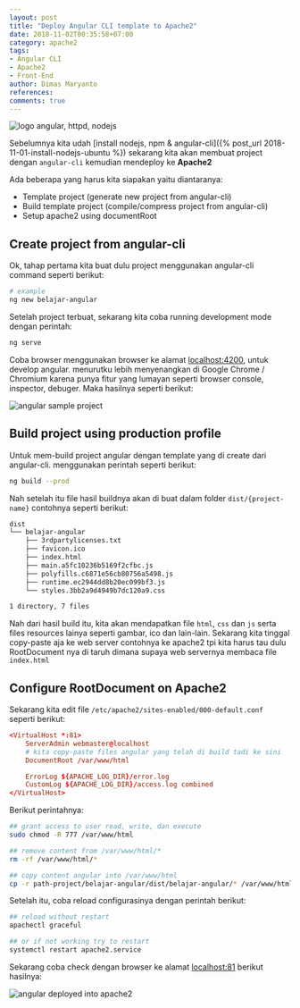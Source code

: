 ```yaml
---
layout: post
title: "Deploy Angular CLI template to Apache2"
date: 2018-11-02T00:35:58+07:00
category: apache2
tags: 
- Angular CLI
- Apache2
- Front-End
author: Dimas Maryanto
references:
comments: true
---
```


![logo angular, httpd, nodejs]({{site.baseurl}}/assets/img/posts/deploy-angular-apache2/logo.png)

Sebelumnya kita udah [install nodejs, npm & angular-cli]({% post_url 2018-11-01-install-nodejs-ubuntu %}) sekarang kita akan membuat project dengan `angular-cli` kemudian mendeploy ke **Apache2**

Ada beberapa yang harus kita siapakan yaitu diantaranya:

- Template project (generate new project from angular-cli)
- Build template project (compile/compress project from angular-cli)
- Setup apache2 using documentRoot 

<!--more-->

## Create project from angular-cli

Ok, tahap pertama kita buat dulu project menggunakan angular-cli command seperti berikut:

```bash
# example
ng new belajar-angular
```

Setelah project terbuat, sekarang kita coba running development mode dengan perintah:

```bash
ng serve
```

Coba browser menggunakan browser ke alamat [localhost:4200](http://localhost:4200), untuk develop angular. menurutku lebih menyenangkan di Google Chrome / Chromium karena punya fitur yang lumayan seperti browser console, inspector, debuger. Maka hasilnya seperti berikut:

![angular sample project]({{site.baseurl}}/assets/img/posts/deploy-angular-apache2/angular-starter-project.png)

## Build project using production profile

Untuk mem-build project angular dengan template yang di create dari angular-cli. menggunakan perintah seperti berikut:

```bash
ng build --prod
```

Nah setelah itu file hasil buildnya akan di buat dalam folder `dist/{project-name}` contohnya seperti berikut:

```bash
dist
└── belajar-angular
    ├── 3rdpartylicenses.txt
    ├── favicon.ico
    ├── index.html
    ├── main.a5fc10236b5169f2cfbc.js
    ├── polyfills.c6871e56cb80756a5498.js
    ├── runtime.ec2944dd8b20ec099bf3.js
    └── styles.3bb2a9d4949b7dc120a9.css

1 directory, 7 files
```

Nah dari hasil build itu, kita akan mendapatkan file `html`, `css` dan `js` serta files resources lainya seperti gambar, ico dan lain-lain. Sekarang kita tinggal copy-paste aja ke web server contohnya ke apache2 tpi kita harus tau dulu RootDocument nya di taruh dimana supaya web servernya membaca file `index.html`

## Configure RootDocument on Apache2

Sekarang kita edit file `/etc/apache2/sites-enabled/000-default.conf` seperti berikut:

```conf
<VirtualHost *:81>
	ServerAdmin webmaster@localhost
    # kita copy-paste files angular yang telah di build tadi ke sini
	DocumentRoot /var/www/html

    ErrorLog ${APACHE_LOG_DIR}/error.log
	CustomLog ${APACHE_LOG_DIR}/access.log combined
</VirtualHost>
```

Berikut perintahnya:

```bash
## grant access to user read, write, dan execute
sudo chmod -R 777 /var/www/html

## remove content from /var/www/html/*
rm -rf /var/www/html/*

## copy content angular into /var/www/html
cp -r path-project/belajar-angular/dist/belajar-angular/* /var/www/html
```

Setelah itu, coba reload configurasinya dengan perintah berikut:

```bash
## reload without restart
apachectl graceful

## or if not working try to restart
systemctl restart apache2.service
```

Sekarang coba check dengan browser ke alamat [localhost:81](http://localhost:81) berikut hasilnya:

![angular deployed into apache2]({{site.baseurl}}/assets/img/posts/deploy-angular-apache2/angular-deployed-apache2.png)

